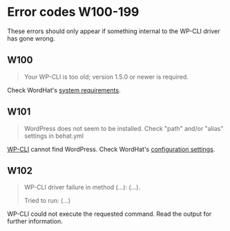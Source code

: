 # Error codes W100-199

These errors should only appear if something internal to the WP-CLI driver has gone wrong.

## W100
> Your WP-CLI is too old; version 1.5.0 or newer is required.

Check WordHat's [system requirements](/getting-started/installation.md#requirements).

## W101
> WordPress does not seem to be installed. Check "path" and/or "alias" settings in behat.yml

[WP-CLI](https://wp-cli.org) cannot find WordPress. Check WordHat's [configuration settings](/configuration/settings.md).

## W102
> WP-CLI driver failure in method (...):
> (...).
>
> Tried to run: (...)

WP-CLI could not execute the requested command. Read the output for further information.
